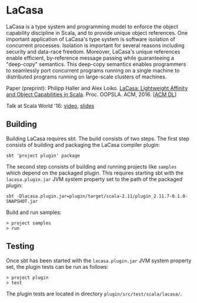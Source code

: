 # LaCasa

LaCasa is a type system and programming model to enforce the object
capability discipline in Scala, and to provide unique object
references. One important application of LaCasa's type system is
software isolation of concurrent processes. Isolation is important for
several reasons including security and data-race freedom. Moreover,
LaCasa's unique references enable efficient, by-reference message
passing while guaranteeing a "deep-copy" semantics. This deep-copy
semantics enables programmers to seamlessly port concurrent programs
running on a single machine to distributed programs running on
large-scale clusters of machines.

Paper (preprint): Philipp Haller and Alex Loiko.
                  [LaCasa: Lightweight Affinity and Object Capabilities in Scala](http://www.csc.kth.se/~phaller/doc/haller16-oopsla.pdf).
                  Proc. OOPSLA. ACM, 2016. [[ACM DL](http://dl.acm.org/citation.cfm?id=2984042)]

Talk at Scala World '16: [video](https://www.youtube.com/watch?v=nwWvPeX6U9w),
[slides](https://speakerdeck.com/phaller/can-we-make-concurrency-in-scala-safer)

## Building

Building LaCasa requires sbt. The build consists of two steps. The
first step consists of building and packaging the LaCasa compiler
plugin:
```
sbt 'project plugin' package
```

The second step consists of building and running projects like
`samples` which depend on the packaged plugin. This requires starting
sbt with the `lacasa.plugin.jar` JVM system property set to the path
of the packaged plugin:
```
sbt -Dlacasa.plugin.jar=plugin/target/scala-2.11/plugin_2.11.7-0.1.0-SNAPSHOT.jar
```

Build and run samples:
```
> project samples
> run
```

## Testing

Once sbt has been started with the `lacasa.plugin.jar` JVM system
property set, the plugin tests can be run as follows:
```
> project plugin
> test
```

The plugin tests are located in directory
`plugin/src/test/scala/lacasa/`.
